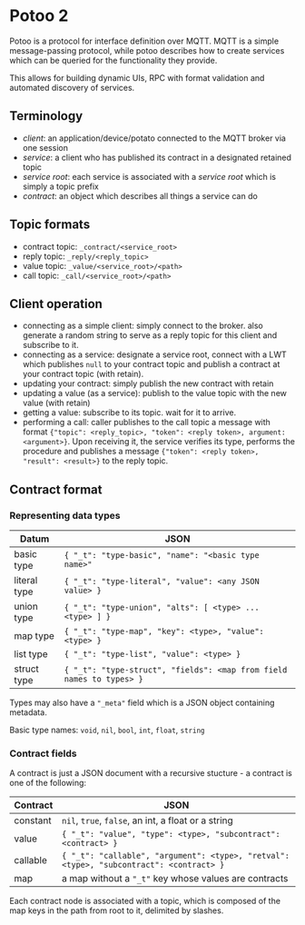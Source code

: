 # Potoo 2

Potoo is a protocol for interface definition over MQTT. MQTT is a simple
message-passing protocol, while potoo describes how to create services which
can be queried for the functionality they provide.

This allows for building dynamic UIs, RPC with format validation and
automated discovery of services.

## Terminology

- *client*: an application/device/potato connected to the MQTT broker via one session
- *service*: a client who has published its contract in a designated retained topic
- *service root*: each service is associated with a *service root* which is simply a topic prefix
- *contract*: an object which describes all things a service can do

## Topic formats
- contract topic: `_contract/<service_root>`
- reply topic: `_reply/<reply_topic>`
- value topic: `_value/<service_root>/<path>`
- call topic: `_call/<service_root>/<path>`

## Client operation

- connecting as a simple client: simply connect to the broker. also generate a
  random string to serve as a reply topic for this client and subscribe
  to it.
- connecting as a service: designate a service root, connect with a
  LWT which publishes `null` to your contract topic and publish a contract
  at your contract topic (with retain).
- updating your contract: simply publish the new contract with retain
- updating a value (as a service): publish to the value topic with the new
  value (with retain)
- getting a value: subscribe to its topic. wait for it to arrive.
- performing a call: caller publishes to the call topic a message with
  format `{"topic": <reply_topic>, "token": <reply token>, argument: <argument>}`.
  Upon receiving it, the service verifies its type, performs the procedure
  and publishes a message `{"token": <reply token>, "result": <result>}` to the
  reply topic.

## Contract format

### Representing data types
| Datum           | JSON                              |
| --------------- | --------------------------------- |
| basic type      | `{ "_t": "type-basic", "name": "<basic type name>"` |
| literal type    | `{ "_t": "type-literal", "value": <any JSON value> }` |
| union type      | `{ "_t": "type-union", "alts": [ <type> ... <type> ] }` |
| map type        | `{ "_t": "type-map", "key": <type>, "value": <type> }` |
| list type       | `{ "_t": "type-list", "value": <type> }` |
| struct type     | `{ "_t": "type-struct", "fields": <map from field names to types> }` |

Types may also have a `"_meta"` field which is a JSON object containing
metadata.

Basic type names: `void`, `nil`, `bool`, `int`, `float`, `string`

### Contract fields
A contract is just a JSON document with a recursive stucture - a contract is one
of the following:

| Contract           | JSON                              |
| ------------------ | --------------------------------- |
| constant           | `nil`, `true`, `false`, an int, a float or a string |
| value              | `{ "_t": "value", "type": <type>, "subcontract": <contract> }` |
| callable           | `{ "_t": "callable", "argument": <type>, "retval": <type>, "subcontract": <contract> }` |
| map                | a map without a `"_t"` key whose values are contracts |

Each contract node is associated with a topic, which is composed of the map
keys in the path from root to it, delimited by slashes.
